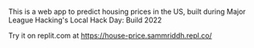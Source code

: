 This is a web app to predict housing prices in the US, built during Major League Hacking's Local Hack Day: Build 2022

Try it on replit.com at https://house-price.sammriddh.repl.co/
